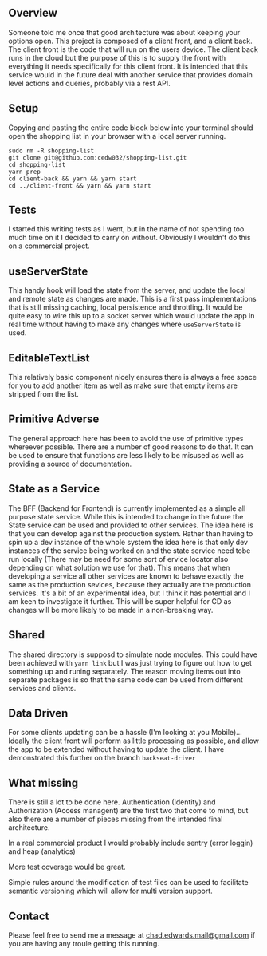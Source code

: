 ## Overview
Someone told me once that good architecture was about keeping your options open.  This project is composed of a client front, and a client back.
The client front is the code that will run on the users device.  The client back runs in the cloud but the purpose of this is to supply the front with everything it needs specifically for this client front.
It is intended that this service would in the future deal with another service that provides domain level actions and queries, probably via a rest API.

## Setup
Copying and pasting the entire code block below into your terminal should open the shopping list in your browser with a local server running.
``` shell
sudo rm -R shopping-list
git clone git@github.com:cedw032/shopping-list.git
cd shopping-list
yarn prep
cd client-back && yarn && yarn start
cd ../client-front && yarn && yarn start
```

## Tests
I started this writing tests as I went, but in the name of not spending too much time on it I decided to carry on without.  Obviously I wouldn't do this on a commercial project.

## useServerState
This handy hook will load the state from the server, and update the local and remote state as changes are made.  This is a first pass implementations that is still missing caching, local persistence and throttling.
It would be quite easy to wire this up to a socket server which would update the app in real time without having to make any changes where `useServerState` is used.

## EditableTextList
This relatively basic component nicely ensures there is always a free space for you to add another item as well as make sure that empty items are stripped from the list.

## Primitive Adverse
The general approach here has been to avoid the use of primitive types whereever possible. There are a number of good reasons to do that.  It can be used to ensure that functions are less likely to be misused as well as providing a source of documentation.

## State as a Service
The BFF (Backend for Frontend) is currently implemented as a simple all purpose state service.  While this is intended to change in the future the State service can be used and provided to other services.  The idea here is that you can develop against the production system.  Rather than having to spin up a dev instance of the whole system the idea here is that only dev instances of the service being worked on and the state service need tobe run locally (There may be need for some sort of ervice locator also depending on what solution we use for that).  This means that when developing a service all other services are known to behave exactly the same as the production sevices, because they actually are the production services.  It's a bit of an experimental idea, but I think it has potential and I am keen to investigate it further.  This will be super helpful for CD as changes will be more likely to be made in a non-breaking way.

## Shared
The shared directory is supposd to simulate node modules.  This could have been achieved with `yarn link` but I was just trying to figure out how to get something up and runing separately.  The reason moving items out into separate packages is so that the same code can be used from different services and clients.

## Data Driven
For some clients updating can be a hassle (I'm looking at you Mobile)...  Ideally the client front will perform as little processing as possible, and allow the app to be extended without having to update the client.
I have demonstrated this further on the branch `backseat-driver`

## What missing
There is still a lot to be done here.  Authentication (Identity) and Authorization (Access managent) are the first two that come to mind, but also there are a number of pieces missing from the intended final architecture.

In a real commercial product I would probably include sentry (error loggin) and heap (analytics)

More test coverage would be great.  

Simple rules around the modification of test files can be used to facilitate semantic versioning which will allow for multi version support.


## Contact
Please feel free to send me a message at chad.edwards.mail@gmail.com if you are having any troule getting this running.
